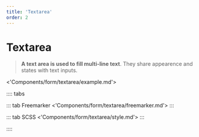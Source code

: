 ```yaml
---
title: 'Textarea'
order: 2
---
```


# Textarea

> **A text area is used to fill multi-line text**. They share appearence and states with text inputs.

<'Components/form/textarea/example.md'>

:::: tabs

::: tab Freemarker
<'Components/form/textarea/freemarker.md'>
:::

::: tab SCSS
<'Components/form/textarea/style.md'>
:::

::::